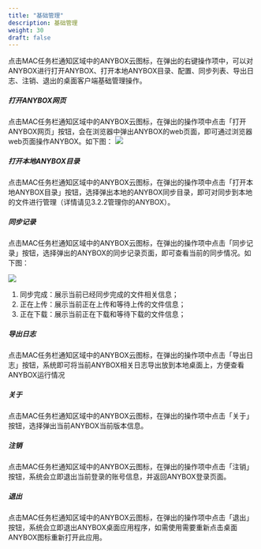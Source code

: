 ```yaml
---
title: "基础管理"
description: 基础管理
weight: 30
draft: false
---
```


点击MAC任务栏通知区域中的ANYBOX云图标，在弹出的右键操作项中，可以对ANYBOX进行打开ANYBOX、打开本地ANYBOX目录、配置、同步列表、导出日志、注销、退出的桌面客户端基础管理操作。  

##### 打开ANYBOX网页

点击MAC任务栏通知区域中的ANYBOX云图标，在弹出的操作项中点击「打开ANYBOX网页」按钮，会在浏览器中弹出ANYBOX的web页面，即可通过浏览器web页面操作ANYBOX。如下图：
![](https://anybox-docs.pek3b.qingstor.com/mac/images/image15.jpg)  


##### 打开本地ANYBOX目录

点击MAC任务栏通知区域中的ANYBOX云图标，在弹出的操作项中点击「打开本地ANYBOX目录」按钮，选择弹出本地的ANYBOX同步目录，即可对同步到本地的文件进行管理（详情请见3.2.2管理你的ANYBOX）。  

##### 同步记录

点击MAC任务栏通知区域中的ANYBOX云图标，在弹出的操作项中点击「同步记录」按钮，选择弹出的ANYBOX的同步记录页面，即可查看当前的同步情况。如下图：  

![](https://anybox-docs.pek3b.qingstor.com/mac/images/image16.jpg)  

1.	同步完成：展示当前已经同步完成的文件相关信息；  
2.	正在上传：展示当前正在上传和等待上传的文件信息；  
3.	正在下载：展示当前正在下载和等待下载的文件信息；  

##### 导出日志

点击MAC任务栏通知区域中的ANYBOX云图标，在弹出的操作项中点击「导出日志」按钮，系统即可将当前ANYBOX相关日志导出放到本地桌面上，方便查看ANYBOX运行情况

##### 关于

点击MAC任务栏通知区域中的ANYBOX云图标，在弹出的操作项中点击「关于」按钮，选择弹出当前ANYBOX当前版本信息。

##### 注销

点击MAC任务栏通知区域中的ANYBOX云图标，在弹出的操作项中点击「注销」按钮，系统会立即退出当前登录的账号信息，并返回ANYBOX登录页面。

##### 退出

点击MAC任务栏通知区域中的ANYBOX云图标，在弹出的操作项中点击「退出」按钮，系统会立即退出ANYBOX桌面应用程序，如需使用需要重新点击桌面ANYBOX图标重新打开此应用。
